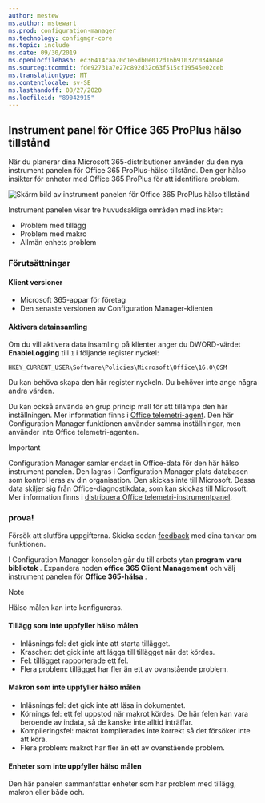 ```yaml
---
author: mestew
ms.author: mstewart
ms.prod: configuration-manager
ms.technology: configmgr-core
ms.topic: include
ms.date: 09/30/2019
ms.openlocfilehash: ec36414caa70c1e5db0e012d16b91037c034604e
ms.sourcegitcommit: fde92731a7e27c892d32c63f515cf19545e02ceb
ms.translationtype: MT
ms.contentlocale: sv-SE
ms.lasthandoff: 08/27/2020
ms.locfileid: "89042915"
---
```

## <a name="office-365-proplus-health-dashboard"></a><a name="bkmk_o365health"></a> Instrument panel för Office 365 ProPlus hälso tillstånd

<!--4488301-->

När du planerar dina Microsoft 365-distributioner använder du den nya instrument panelen för Office 365 ProPlus-hälso tillstånd. Den ger hälso insikter för enheter med Office 365 ProPlus för att identifiera problem.

![Skärm bild av instrument panelen för Office 365 ProPlus hälso tillstånd](../../media/4488301-o365-health.png)

Instrument panelen visar tre huvudsakliga områden med insikter:

- Problem med tillägg
- Problem med makro
- Allmän enhets problem

### <a name="prerequisites"></a>Förutsättningar

#### <a name="client-versions"></a>Klient versioner

- Microsoft 365-appar för företag
- Den senaste versionen av Configuration Manager-klienten

#### <a name="enable-data-collection"></a>Aktivera datainsamling

Om du vill aktivera data insamling på klienter anger du DWORD-värdet **EnableLogging** till `1` i följande register nyckel:

`HKEY_CURRENT_USER\Software\Policies\Microsoft\Office\16.0\OSM`

Du kan behöva skapa den här register nyckeln. Du behöver inte ange några andra värden.

Du kan också använda en grup princip mall för att tillämpa den här inställningen. Mer information finns i [Office telemetri-agent](/deployoffice/compat/deploy-telemetry-dashboard#office-telemetry-agent). Den här Configuration Manager funktionen använder samma inställningar, men använder inte Office telemetri-agenten.

> [!IMPORTANT]
> Configuration Manager samlar endast in Office-data för den här hälso instrument panelen. Den lagras i Configuration Manager plats databasen som kontrol leras av din organisation. Den skickas inte till Microsoft. Dessa data skiljer sig från Office-diagnostikdata, som kan skickas till Microsoft. Mer information finns i [distribuera Office telemetri-instrumentpanel](/deployoffice/compat/deploy-telemetry-dashboard).

### <a name="try-it-out"></a>prova!

Försök att slutföra uppgifterna. Skicka sedan [feedback](../../../../understand/find-help.md#product-feedback) med dina tankar om funktionen.

I Configuration Manager-konsolen går du till arbets ytan **program varu bibliotek** . Expandera noden **office 365 Client Management** och välj instrument panelen för **Office 365-hälsa** .

> [!NOTE]
> Hälso målen kan inte konfigureras.

#### <a name="add-ins-not-meeting-health-goals"></a>Tillägg som inte uppfyller hälso målen

- Inläsnings fel: det gick inte att starta tillägget.
- Krascher: det gick inte att lägga till tillägget när det kördes.
- Fel: tillägget rapporterade ett fel.
- Flera problem: tillägget har fler än ett av ovanstående problem.

#### <a name="macros-not-meeting-health-goals"></a>Makron som inte uppfyller hälso målen

- Inläsnings fel: det gick inte att läsa in dokumentet.
- Körnings fel: ett fel uppstod när makrot kördes. De här felen kan vara beroende av indata, så de kanske inte alltid inträffar.
- Kompileringsfel: makrot kompilerades inte korrekt så det försöker inte att köra.
- Flera problem: makrot har fler än ett av ovanstående problem.

#### <a name="devices-not-meeting-health-goals"></a>Enheter som inte uppfyller hälso målen

Den här panelen sammanfattar enheter som har problem med tillägg, makron eller både och.